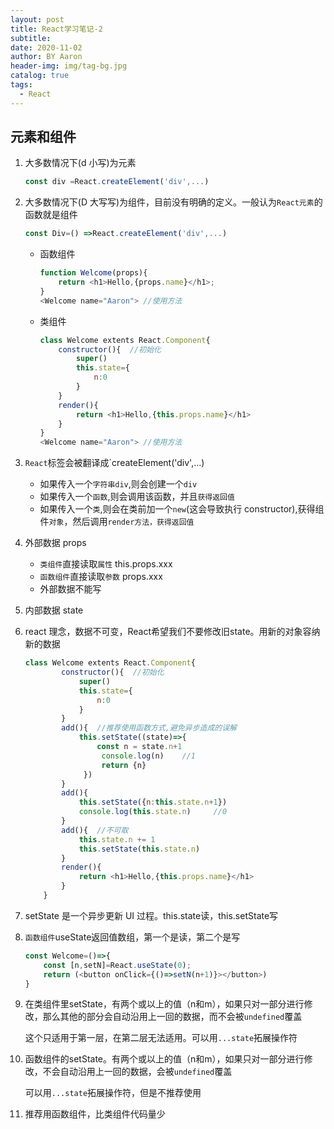 ```yaml
---
layout: post
title: React学习笔记-2
subtitle:
date: 2020-11-02
author: BY Aaron
header-img: img/tag-bg.jpg
catalog: true
tags:
  - React
---
```


## 元素和组件

1. 大多数情况下(d 小写)为元素
   ```js
   const div =React.createElement('div',...)
   ```
2. 大多数情况下(D 大写写)为组件，目前没有明确的定义。一般认为`React元素`的函数就是组件

   ```js
   const Div=() =>React.createElement('div',...)
   ```

   - 函数组件
     ```js
     function Welcome(props){
         return <h1>Hello,{props.name}</h1>;
     }
     <Welcome name="Aaron"> //使用方法
     ```
   - 类组件

     ```js
     class Welcome extents React.Component{
         constructor(){  //初始化
             super()
             this.state={
                 n:0
             }
         }
         render(){
             return <h1>Hello,{this.props.name}</h1>
         }
     }
     <Welcome name="Aaron"> //使用方法
     ```

3. `React`标签会被翻译成`createElement('div',...)

   - 如果传入一个`字符串div`,则会创建一个`div`
   - 如果传入一个`函数`,则会调用该函数，并且`获得返回值`
   - 如果传入一个`类`,则会在类前加一个`new`(这会导致执行 constructor),获得组件`对象`，然后调用`render方法，获得返回值`

4. 外部数据 props

    * `类组件`直接读取`属性` this.props.xxx
    * `函数组件`直接读取`参数` props.xxx
    * 外部数据不能写    
5. 内部数据 state
6. react 理念，数据不可变，React希望我们不要修改旧state。用新的对象容纳新的数据

   ```js
   class Welcome extents React.Component{
           constructor(){  //初始化
               super()
               this.state={
                   n:0
               }
           }
           add(){  //推荐使用函数方式,避免异步造成的误解
               this.setState((state)=>{
                   const n = state.n+1
                    console.log(n)    //1
                    return {n}
                })
           }
           add(){
               this.setState({n:this.state.n+1})
               console.log(this.state.n)     //0
           }
           add(){  //不可取
               this.state.n += 1
               this.setState(this.state.n)
           }
           render(){
               return <h1>Hello,{this.props.name}</h1>
           }
       }
   ```

7. setState 是一个异步更新 UI 过程。this.state读，this.setState写
8. `函数组件`useState返回值数组，第一个是读，第二个是写

    ```js
    const Welcome=()=>{
        const [n,setN]=React.useState(0);  
        return (<button onClick={()=>setN(n+1)}></button>)
    }
9. 在类组件里setState，有两个或以上的值（n和m），如果只对一部分进行修改，那么其他的部分会自动沿用上一回的数据，而不会被`undefined`覆盖

    这个只适用于第一层，在第二层无法适用。可以用`...state`拓展操作符
10. 函数组件的setState。有两个或以上的值（n和m），如果只对一部分进行修改，不会自动沿用上一回的数据，会被`undefined`覆盖

    可以用`...state`拓展操作符，但是不推荐使用
11. 推荐用函数组件，比类组件代码量少